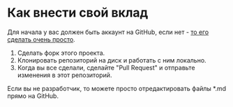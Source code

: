 # Как внести свой вклад #

Для начала у вас должен быть аккаунт на GitHub, если нет - [то его сделать очень просто](https://github.com/join).

1. Сделать форк этого проекта.
2. Клонировать репозиторий на диск и работать с ним локально.
3. Когда вы все сделали, сделайте "Pull Request" и отправьте изменения в этот репозиторий.

Если вы не разработчик, то можете просто отредактировать файлы *.md прямо на GitHub.